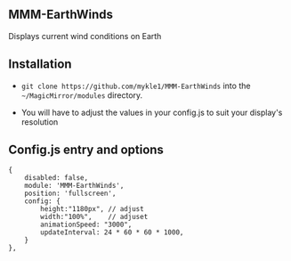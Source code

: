 ## MMM-EarthWinds

Displays current wind conditions on Earth

## Installation

* `git clone https://github.com/mykle1/MMM-EarthWinds` into the `~/MagicMirror/modules` directory.

* You will have to adjust the values in your config.js to suit your display's resolution 

## Config.js entry and options

    {
        disabled: false,
        module: 'MMM-EarthWinds',
        position: 'fullscreen',
        config: {
            height:"1180px", // adjust
			width:"100%",    // adjuset
            animationSpeed: "3000",
            updateInterval: 24 * 60 * 60 * 1000,
        }
    },
